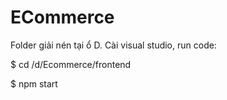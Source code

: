 # ECommerce

Folder giải nén tại ổ D. Cài visual studio, run code:

$ cd /d/Ecommerce/frontend

$ npm start
